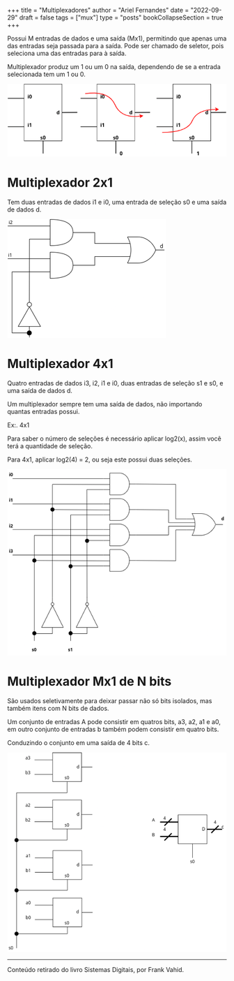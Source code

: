 +++
title = "Multiplexadores"
author = "Ariel Fernandes"
date = "2022-09-29"
draft = false
tags = ["mux"]
type = "posts"
bookCollapseSection = true
+++

Possui M entradas de dados e uma saída (Mx1), permitindo que apenas uma das entradas seja passada para a saída.
Pode ser chamado de seletor, pois seleciona uma das entradas para à saída.

Multiplexador produz um 1 ou um 0 na saída, dependendo de se a entrada selecionada tem um 1 ou 0.

![](https://raw.githubusercontent.com/arielfernandes/blog/main/resources/_gen/images/mux/selSaida.png)

# Multiplexador 2x1
Tem duas entradas de dados i1 e i0, uma entrada de seleção s0 e uma saída de dados d.

![](https://raw.githubusercontent.com/arielfernandes/blog/main/resources/_gen/images/mux/mux2x1.png)

# Multiplexador 4x1

Quatro entradas de dados i3, i2, i1 e i0, duas entradas de seleção s1 e s0, e uma saída de dados d.

Um multiplexador sempre tem uma saída de dados, não importando quantas entradas
possui.

Ex:. 4x1

Para saber o número de seleções é necessário aplicar log2(x), assim você terá a quantidade de seleção.

Para 4x1, aplicar log2(4) = 2, ou seja este possui duas seleções.

![](https://raw.githubusercontent.com/arielfernandes/blog/main/resources/_gen/images/mux/mux4x1.png)


# Multiplexador Mx1 de N bits

São usados seletivamente para deixar passar não só bits isolados, mas também itens com N bits de dados.

Um conjunto de entradas A pode consistir em quatros bits, a3, a2, a1 e a0, em outro conjunto de entradas b também podem consistir em quatro bits.

Conduzindo o conjunto em uma saída de 4 bits c.


![](https://raw.githubusercontent.com/arielfernandes/blog/main/resources/_gen/images/mux/mux4bitsc.png)

---
Conteúdo retirado do livro Sistemas Digitais, por Frank Vahid.
